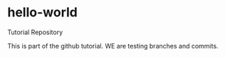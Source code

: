 # hello-world
Tutorial Repository

This is part of the github tutorial.  WE are testing branches and commits.
